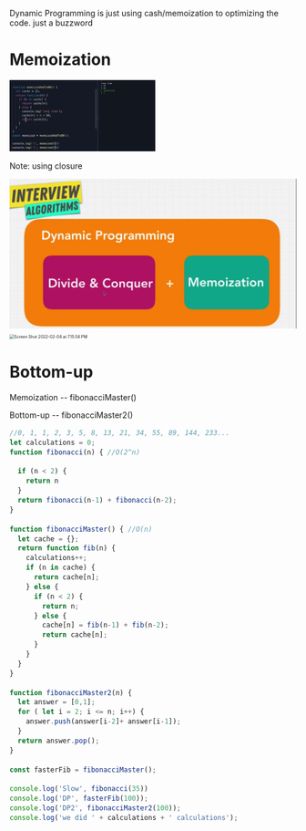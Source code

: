 Dynamic Programming is just using cash/memoization to optimizing the code. just a buzzword

# Memoization

<img src="Dynamic Programming.assets/Screen Shot 2022-02-04 at 6.15.21 PM.png" alt="Screen Shot 2022-02-04 at 6.15.21 PM" style="zoom:25%;" />

Note: using closure

<img src="Dynamic Programming.assets/Screen Shot 2022-02-04 at 7.14.36 PM.png" alt="Screen Shot 2022-02-04 at 7.14.36 PM" style="zoom:50%;" />

<img src="Dynamic Programming.assets/Screen Shot 2022-02-04 at 7.15.04 PM.png" alt="Screen Shot 2022-02-04 at 7.15.04 PM" style="zoom:50%;" />

# Bottom-up

Memoization -- fibonacciMaster()

Bottom-up -- fibonacciMaster2()

```js
//0, 1, 1, 2, 3, 5, 8, 13, 21, 34, 55, 89, 144, 233...
let calculations = 0;
function fibonacci(n) { //O(2^n)
  
  if (n < 2) {
    return n
  }
  return fibonacci(n-1) + fibonacci(n-2);
}

function fibonacciMaster() { //O(n)
  let cache = {};
  return function fib(n) {
    calculations++;
    if (n in cache) {
      return cache[n];
    } else {
      if (n < 2) {
        return n;
      } else {
        cache[n] = fib(n-1) + fib(n-2);
        return cache[n];
      }
    }
  }
}

function fibonacciMaster2(n) {
  let answer = [0,1];
  for ( let i = 2; i <= n; i++) {
    answer.push(answer[i-2]+ answer[i-1]);
  }
  return answer.pop();
}

const fasterFib = fibonacciMaster();

console.log('Slow', fibonacci(35))
console.log('DP', fasterFib(100));
console.log('DP2', fibonacciMaster2(100));
console.log('we did ' + calculations + ' calculations');
```

